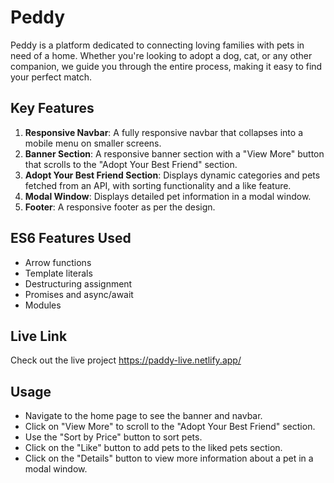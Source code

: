 # Peddy

Peddy is a platform dedicated to connecting loving families with pets in need of a home. Whether you're looking to adopt a dog, cat, or any other companion, we guide you through the entire process, making it easy to find your perfect match.

## Key Features

1. **Responsive Navbar**: A fully responsive navbar that collapses into a mobile menu on smaller screens.
2. **Banner Section**: A responsive banner section with a "View More" button that scrolls to the "Adopt Your Best Friend" section.
3. **Adopt Your Best Friend Section**: Displays dynamic categories and pets fetched from an API, with sorting functionality and a like feature.
4. **Modal Window**: Displays detailed pet information in a modal window.
5. **Footer**: A responsive footer as per the design.

## ES6 Features Used

- Arrow functions
- Template literals
- Destructuring assignment
- Promises and async/await
- Modules

## Live Link

Check out the live project https://paddy-live.netlify.app/

## Usage

- Navigate to the home page to see the banner and navbar.
- Click on "View More" to scroll to the "Adopt Your Best Friend" section.
- Use the "Sort by Price" button to sort pets.
- Click on the "Like" button to add pets to the liked pets section.
- Click on the "Details" button to view more information about a pet in a modal window.
